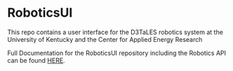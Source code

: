 # RoboticsUI
This repo contains a user interface for the D3TaLES robotics system at the University of Kentucky
and the Center for Applied Energy Research

Full Documentation for the RoboticsUI repository including the 
Robotics API can be found [HERE]().  
